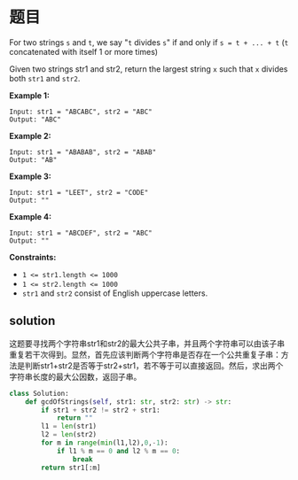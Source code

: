 # 题目

For two strings `s` and `t`, we say "`t` divides `s`" if and only if `s = t + ... + t` (`t` concatenated with itself 1 or more times)

Given two strings str1 and str2, return the largest string `x` such that `x` divides both `str1` and `str2`.

 

**Example 1:**

```
Input: str1 = "ABCABC", str2 = "ABC"
Output: "ABC"
```

**Example 2:**

```
Input: str1 = "ABABAB", str2 = "ABAB"
Output: "AB"
```

**Example 3:**

```
Input: str1 = "LEET", str2 = "CODE"
Output: ""
```

**Example 4:**

```
Input: str1 = "ABCDEF", str2 = "ABC"
Output: ""
```

 

**Constraints:**

- `1 <= str1.length <= 1000`
- `1 <= str2.length <= 1000`
- `str1` and `str2` consist of English uppercase letters.

## solution

这题要寻找两个字符串str1和str2的最大公共子串，并且两个字符串可以由该子串重复若干次得到。显然，首先应该判断两个字符串是否存在一个公共重复子串：方法是判断str1+str2是否等于str2+str1，若不等于可以直接返回。然后，求出两个字符串长度的最大公因数，返回子串。

```python
class Solution:
    def gcdOfStrings(self, str1: str, str2: str) -> str:
        if str1 + str2 != str2 + str1:
            return ""
        l1 = len(str1)
        l2 = len(str2)
        for m in range(min(l1,l2),0,-1):
            if l1 % m == 0 and l2 % m == 0:
                break
        return str1[:m]
```


